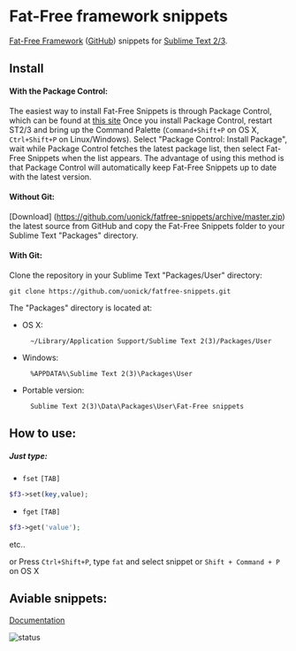 Fat-Free framework snippets
============================
[Fat-Free Framework](http://fatfreeframework.com/home) ([GitHub](https://github.com/bcosca/fatfree)) snippets for [Sublime Text 2/3](http://www.sublimetext.com/).

## Install
#### With the Package Control:
The easiest way to install Fat-Free Snippets is through Package Control, which can be found at [this site](https://sublime.wbond.net)
Once you install Package Control, restart ST2/3 and bring up the Command Palette (`Command+Shift+P` on OS X, `Ctrl+Shift+P` on Linux/Windows). Select "Package Control: Install Package", wait while Package Control fetches the latest package list, then select Fat-Free Snippets when the list appears. The advantage of using this method is that Package Control will automatically keep Fat-Free Snippets up to date with the latest version.
#### Without Git:

[Download] (https://github.com/uonick/fatfree-snippets/archive/master.zip) the latest source from GitHub  and copy the Fat-Free Snippets folder to your Sublime Text "Packages" directory.

#### With Git:

Clone the repository in your Sublime Text "Packages/User" directory:

    git clone https://github.com/uonick/fatfree-snippets.git


The "Packages" directory is located at:

* OS X:

        ~/Library/Application Support/Sublime Text 2(3)/Packages/User

* Windows:

        %APPDATA%\Sublime Text 2(3)\Packages\User

* Portable version:

        Sublime Text 2(3)\Data\Packages\User\Fat-Free snippets

## How to use:
##### Just type:

* `fset` `[TAB]`
```php
$f3->set(key,value);
```

* `fget` `[TAB]`
```php
$f3->get('value');
```
etc..

or
Press `Ctrl+Shift+P`, type `fat` and select snippet
or `Shift + Command + P` on OS X

## Aviable snippets:
[Documentation](https://github.com/uonick/fatfree-snippets/wiki/Aviable-Snippets)

![status](https://readthedocs.org/projects/pip/badge/?version=latest)
